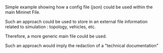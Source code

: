 Simple example showing how a config file (json) could be used within the main Mininet File.

Such an approach could be used to store in an external file information related to simulation : topology, vehicles, etc.

Therefore, a more generic main file could be used.

Such an approach would imply the redaction of a "technical documentation"
